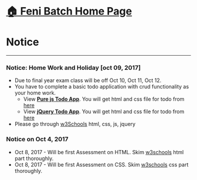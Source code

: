 # [:house: Feni Batch Home Page](http://poloey.github.io/feni)
# Notice 

--------
### Notice: Home Work and Holiday [oct 09, 2017]
* Due to final year exam class will be off Oct 10, Oct 11, Oct 12.
* You have to complete a basic todo application with crud functionality as your home work.
  * View [**Pure js Todo App**](https://poloey.github.io/purejstodo/advanced/). You will get html and css file for todo from [here](https://github.com/poloey/purejstodo)    
  * View [**jQuery Todo App**](https://poloey.github.io/jquery-todo). You will get html and css file for todo from [here](https://github.com/poloey/jquery-todo)    
* Please go through [w3Schools](http://w3schools.com) html, css, js, jquery


### Notice on Oct 4, 2017 


* Oct 8, 2017 - Will be first Assessment on HTML.  Skim [w3schools](http://w3schools.com) html part thoroughly.
* Oct 8, 2017 - Will be first Assessment on CSS.  Skim [w3schools](http://w3schools.com) css part thoroughly. 
